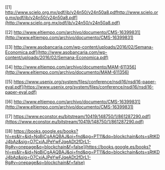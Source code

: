 [[1] http://www.scielo.org.mx/pdf/ib/v24n50/v24n50a8.pdfhttp://www.scielo.org.mx/pdf/ib/v24n50/v24n50a8.pdf](http://www.scielo.org.mx/pdf/ib/v24n50/v24n50a8.pdf)

[[2] http://www.eltiempo.com/archivo/documento/CMS-16399831](http://www.eltiempo.com/archivo/documento/CMS-16399831)

[[3] http://www.asobancaria.com/wp-content/uploads/2016/02/Semana-Economica.pdf](http://www.asobancaria.com/wp-content/uploads/2016/02/Semana-Economica.pdf)

[[4] http://www.eltiempo.com/archivo/documento/MAM-611356](http://www.eltiempo.com/archivo/documento/MAM-611356)

[[5] https://www.usenix.org/system/files/conference/nsdi16/nsdi16-paper-eyal.pdf](https://www.usenix.org/system/files/conference/nsdi16/nsdi16-paper-eyal.pdf)

[[6] http://www.eltiempo.com/archivo/documento/CMS-16399831](http://www.eltiempo.com/archivo/documento/CMS-16399831)

[[7] https://www.econstor.eu/bitstream/10419/148750/1/861287290.pdf](https://www.econstor.eu/bitstream/10419/148750/1/861287290.pdf)

[[8] https://books.google.es/books?hl=es&lr=&id=NqBiCgAAQBAJ&oi=fnd&pg=PT11&dq=blockchain&ots=sRtKDJ4bAz&sig=O7CxiAJPeYwFJqeADt2fDrL1-Rg#v=onepage&q=blockchain&f=false](https://books.google.es/books?hl=es&lr=&id=NqBiCgAAQBAJ&oi=fnd&pg=PT11&dq=blockchain&ots=sRtKDJ4bAz&sig=O7CxiAJPeYwFJqeADt2fDrL1-Rg#v=onepage&q=blockchain&f=false)